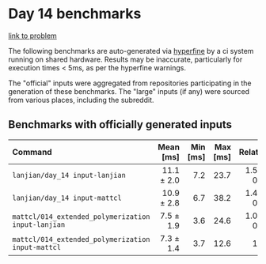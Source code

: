 # Day 14 benchmarks

[link to problem](http://adventofcode.com/2021/day/14)

The following benchmarks are auto-generated via [hyperfine](https://github.com/sharkdp/hyperfine) by a ci system running on shared hardware. Results may be inaccurate, particularly for execution times < 5ms, as per the hyperfine warnings.

The "official" inputs were aggregated from repositories participating in the generation of these benchmarks. The "large" inputs (if any) were sourced from various places, including the subreddit.

## Benchmarks with officially generated inputs
| Command | Mean [ms] | Min [ms] | Max [ms] | Relative |
|:---|---:|---:|---:|---:|
| `lanjian/day_14 input-lanjian` | 11.1 ± 2.0 | 7.2 | 23.7 | 1.51 ± 0.40 |
| `lanjian/day_14 input-mattcl` | 10.9 ± 2.8 | 6.7 | 38.2 | 1.49 ± 0.48 |
| `mattcl/014_extended_polymerization input-lanjian` | 7.5 ± 1.9 | 3.6 | 24.6 | 1.02 ± 0.32 |
| `mattcl/014_extended_polymerization input-mattcl` | 7.3 ± 1.4 | 3.7 | 12.6 | 1.00 |
